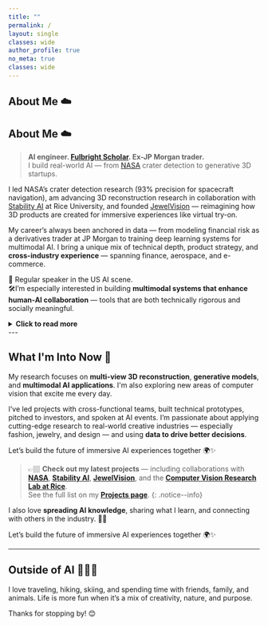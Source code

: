 ```yaml
---
title: ""
permalink: /
layout: single
classes: wide 
author_profile: true
no_meta: true
classes: wide
---
```


## About Me ☁️ 

<!-- Hi, I’m Anekha — currently completing my Master’s in Data Science at [**Rice University**](https://csweb.rice.edu/academics/graduate-programs/professional-master-data-science) in Houston, Texas, where I specialize in **Computer Vision** through the [**Fulbright Elsevier UK-US Scholarship**](https://fulbright.org.uk/people-search/anekha-sokhal/).   -->

<!-- I'm developing an **object detection deep learning model** in collaboration with [**NASA**](https://www.nasa.gov/johnson/), and conducting **3D reconstruction research** in partnership with [**Stability AI**](https://stability.ai) as part of the [**Computer Vision Research Lab at Rice**](https://vision.rice.edu/).  -->

## About Me ☁️

> **AI engineer. [Fulbright Scholar](https://fulbright.org.uk/people-search/anekha-sokhal/). Ex-JP Morgan trader.**  
> I build real-world AI — from [NASA](https://www.nasa.gov/johnson/) crater detection to generative 3D startups.

I led NASA’s crater detection research (93% precision for spacecraft navigation), am advancing 3D reconstruction research in collaboration with [Stability AI](https://stability.ai) at Rice University, and founded [JewelVision](https://jewelvision.ai/) — reimagining how 3D products are created for immersive experiences like virtual try-on.

My career’s always been anchored in data — from modeling financial risk as a derivatives trader at JP Morgan to training deep learning systems for multimodal AI. I bring a unique mix of technical depth, product strategy, and **cross-industry experience** — spanning finance, aerospace, and e-commerce.

🎤 Regular speaker in the US AI scene.  
🛠️I’m especially interested in building **multimodal systems that enhance human-AI collaboration** — tools that are both technically rigorous and socially meaningful.

<details>
  <summary><strong>Click to read more</strong></summary>

  <br>

  <h2>My Story ✨</h2>

  <p>My journey into tech hasn’t been linear. I graduated with a degree in <strong><a href="https://warwick.ac.uk/study/undergraduate/courses/bsc-morse/">MORSE (Mathematics, Operational Research, Statistics, and Economics)</a></strong> from the <strong>University of Warwick</strong> in 2014 — basically data science before it had a name! My first job out of university was at <strong><a href="https://www.jpmorgan.com/markets">JP Morgan</a></strong> as a <strong>Derivatives Trader</strong>, which had been my dream job — and where I spent the next 7 years.</p>

  <div style="display: flex; flex-wrap: wrap; gap: 20px; align-items: center; margin-top: 20px;">
  <div style="flex: 1 1 300px; text-align: center;">
    <img src="assets/about/E741938_Anekha Sokhal_esource.jpg" alt="JP Morgan Headshot" style="max-width: 100%; border-radius: 10px;">
    <p style="margin-top: 8px; font-style: italic; font-size: 0.9em;">At JP Morgan – Derivatives Trader in London (2019)</p>
  </div>
  <div style="flex: 1 1 300px; text-align: center;">
    <img src="/assets/about/84.jpg" alt="Demo Day Presentation" style="max-width: 100%; border-radius: 10px;">
    <p style="margin-top: 8px; font-style: italic; font-size: 0.9em;">Demo Day (2024) — Presenting JewelVision, my AI startup</p>
  </div>
</div>
    
  <p>During the pandemic, I found myself helping my family’s business and fell in love with using <strong>data analytics for business transformation</strong>. That experience — and a pro bono consulting project with the <strong><a href="https://www.jpmorganchase.com/impact/volunteerism">Maharishi Institute</a></strong> (the world’s first self-funded university) — opened my eyes to the power of data beyond the trading floor.</p>

  <p>Helping them made me realize how much customer-focused consumer businesses lacked data-driven decision making — a huge contrast to the energy markets I came from, where every move was backed by data. 💡</p>

  <p>I joined the <strong><a href="https://www.lewagon.com/data-science-course">Le Wagon bootcamp</a></strong> to build a strong foundation in data science and reignite my Python programming. Wanting to make a real difference using data, I felt driven to understand <em>what to build</em> — which led me to being awarded a <strong>Fulbright Scholarship</strong>, and eventually to Rice, where I founded <strong><a href="https://www.jewelvision.ai/">JewelVision</a></strong> — a startup building <strong>3D assets and virtual try-on experiences</strong> using computer vision and generative AI for e-commerce brands. 💍✨</p>

</details>
---

## What I'm Into Now 🚀

My research focuses on **multi-view 3D reconstruction**, **generative models**, and **multimodal AI applications**. I'm also exploring new areas of computer vision that excite me every day.

I’ve led projects with cross-functional teams, built technical prototypes, pitched to investors, and spoken at AI events. I’m passionate about applying cutting-edge research to real-world creative industries — especially fashion, jewelry, and design — and using **data to drive better decisions**. 

Let’s build the future of immersive AI experiences together 🌍✨

> 👉🏽 **Check out my latest projects** — including collaborations with [**NASA**](https://www.nasa.gov/johnson/), [**Stability AI**](https://stability.ai), [**JewelVision**](https://www.jewelvision.ai), and the [**Computer Vision Research Lab at Rice**](https://vision.rice.edu/).  
> See the full list on my [**Projects page**](/projects/).
{: .notice--info}

I also love **spreading AI knowledge**, sharing what I learn, and connecting with others in the industry. 🤝💬

Let’s build the future of immersive AI experiences together 🌍✨

---

## Outside of AI 🧘🏽‍♀️

I love traveling, hiking, skiing, and spending time with friends, family, and animals. Life is more fun when it’s a mix of creativity, nature, and purpose.

Thanks for stopping by! 😊
